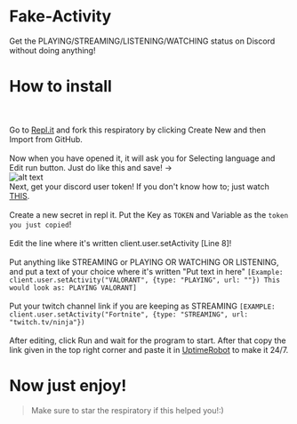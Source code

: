 # Fake-Activity
Get the PLAYING/STREAMING/LISTENING/WATCHING status on Discord without doing anything!

# How to install
<br><br> Go to [Repl.it](https://repl.it) and fork this respiratory by clicking Create New and then Import from GitHub.<br>
<br>Now when you have opened it, it will ask you for Selecting language and Edit run button. Just do like this and save! -><br>
![alt text](https://cdn.discordapp.com/attachments/889462725363789855/901093133213904946/f.PNG)
<br>Next, get your discord user token! If you don't know how to; just watch [THIS](https://www.youtube.com/watch?v=LnBnm_tZlyU).<br>
<br>Create a new secret in repl it. Put the Key as `TOKEN` and Variable as the `token you just copied`!<br>
<br>Edit the line where it's written client.user.setActivity [Line 8]!<br>
<br> Put anything like STREAMING or PLAYING OR WATCHING OR LISTENING, and put a text of your choice where it's written "Put text in here" `[Example: client.user.setActivity("VALORANT", {type: "PLAYING", url: ""}) This would look as: PLAYING VALORANT]`<br>
<br>Put your twitch channel link if you are keeping as STREAMING `[EXAMPLE: client.user.setActivity("Fortnite", {type: "STREAMING", url: "twitch.tv/ninja"})`<br>
<br>After editing, click Run and wait for the program to start. After that copy the link given in the top right corner and paste it in [UptimeRobot](https://uptimerobot.com) to make it 24/7.<br>
# Now just enjoy!

> Make sure to star the respiratory if this helped you!:)
